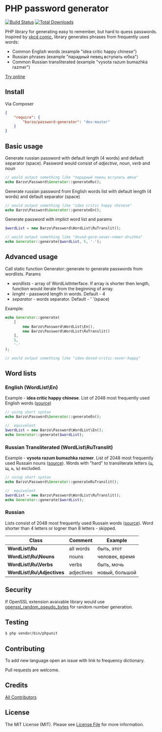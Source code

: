 PHP password generator
==================

[![Build Status](https://travis-ci.org/denys-potapov/password-generator.png?branch=master)](https://travis-ci.org/denys-potapov/password-generator )
[![Total Downloads](https://poser.pugx.org/barzo/password-generator/downloads.png)](https://packagist.org/packages/barzo/password-generator)

PHP library for generating easy to remember, but hard to quess passwords.
Inspired by [xkcd comic](http://xkcd.com/936/), library generates phrases from frequently used words: 

* Common English words (example "idea critic happy chinese")
* Russian phrases (example "парадный певец вступать юбка")
* Common Russian transliterated (example "vysota razum bumazhka razmer")

[Try online](http://denyspotapov.com/password/)

## Install

Via Composer

``` json
{
    "require": {
        "barzo/password-generator": "dev-master"
    }
}
```

## Basic usage

Generate russian password with default length (4 words) and default separator (space). Password would consist of _adjective_, _noun_, _verb_ and _noun_

``` php
// would output something like "парадный певец вступать юбка"
echo Barzo\Password\Generator::generateRu();
```

Generate russian password from English words list with default length (4 words) and default separator (space)
``` php
// would output something like "idea critic happy chinese"
echo Barzo\Password\Generator::generateEn();
```

Generate password with implict word list and params

``` php
$wordList = new Barzo\Password\WordList\RuTranslit();

// would output something like "dovod-gore-sever-nomer-druzhka"
echo Generator::generate($wordList, 5, '-');
```

## Advanced usage

Call static function Generator::generate to generate passwords from wordlists. Params

- *wordlists* - array of WordListInterface. If array is shorter then length, function 
  would iterate from the beginning of array.
- *lenght* - password length in words. Default - 4
- *separator* - words separator. Default - ' '(space)

Example:

``` php
echo Generator::generate(
    [
        new Barzo\Password\WordList\En(), 
        new Barzo\Password\WordList\RuTranslit()
    ],
    5, 
    '-'
);

// would output something like "idea-dovod-critic-sever-happy"
```
## Word lists

### English (WordList\En)

Example - **idea critic happy chinese**. List of 2048 most frequently used English words ([source](http://www.wordfrequency.info/top5000.asp))

``` php
// using short syntax
echo Barzo\Password\Generator::generateEn();

//  equivalent
$wordList = new Barzo\Password\WordList\En();
echo Generator::generate($wordList);
```

### Russian Transliterated (WordList\RuTranslit)
Example - **vysota razum bumazhka razmer**. List of 2048 most frequently used Russain nouns ([source](http://dict.ruslang.ru/freq.php)). Words with "hard" to transliterate letters (ц, щ, ь, ъ) excluded.

``` php
// using short syntax
echo Barzo\Password\Generator::generateRuTranslit();

//  equivalent
$wordList = new Barzo\Password\WordList\RuTranslit();
echo Generator::generate($wordList);
```

### Russian

Lists consist of 2048 most frequently used Russain words ([source](http://dict.ruslang.ru/freq.php)). Word shorter than 4 letters or logner than 8 letters - skipped.

Class                        | Comment    | Example 
---------------------------- | -----------|---------------
**WordList\Ru**              | all words  | быть, этот
**WordList\Ru\Nouns**        | nouns      | человек, время
**WordList\Ru\Verbs**        | verbs      | быть, мочь
**WordList\Ru\Adjectives**   | adjectives | новый, большой

## Security

If OpenSSL extension avaivable library would use [openssl_random_pseudo_bytes](http://php.net/manual/en/function.openssl-random-pseudo-bytes.php) for random number generation.

## Testing

``` bash
$ php vendor/bin/phpunit
```

## Contributing

To add new language open an issue with link to frequency dictionary.

Pull requests are welcome. 

## Credits

[All Contributors](https://github.com/denys-potapov/password-generator/contributors)

## License

The MIT License (MIT). Please see [License File](https://github.com/denys-potapov/password-generator/blob/master/LICENSE) for more information.

